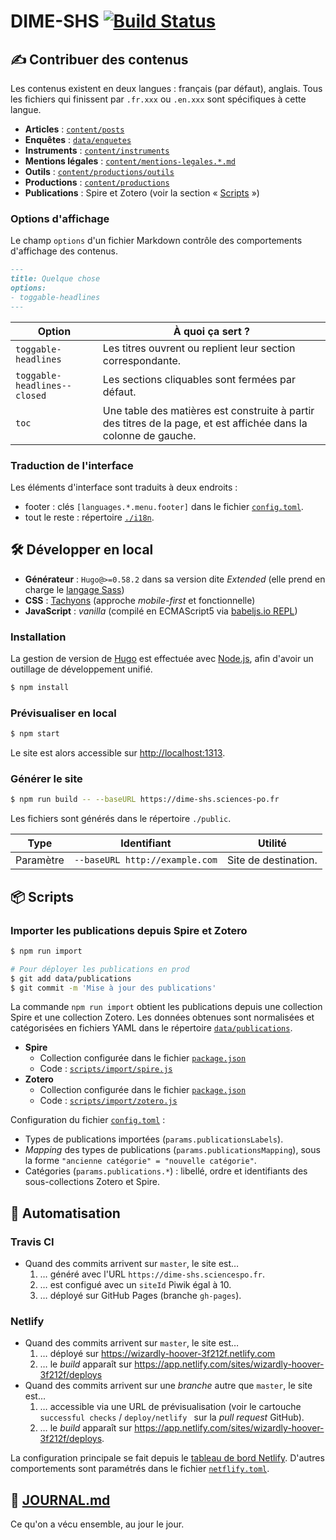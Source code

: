 # DIME-SHS [![Build Status](https://travis-ci.com/CDSP-SCPO/site-DIME-SHS.svg?branch=master)](https://travis-ci.com/CDSP-SCPO/site-DIME-SHS)


## ✍️ Contribuer des contenus

Les contenus existent en deux langues : français (par défaut), anglais.
Tous les fichiers qui finissent par `.fr.xxx` ou `.en.xxx` sont spécifiques à cette langue.

- **Articles** : [`content/posts`](content/posts)
- **Enquêtes** : [`data/enquetes`](data/enquetes)
- **Instruments** : [`content/instruments`](content/instruments)
- **Mentions légales** : [`content/mentions-legales.*.md`](content)
- **Outils** : [`content/productions/outils`](content/productions/outils)
- **Productions** : [`content/productions`](content/productions)
- **Publications** : Spire et Zotero (voir la section « [Scripts](#scripts) »)

### Options d'affichage

Le champ `options` d'un fichier Markdown contrôle des comportements d'affichage des contenus.

```markdown
---
title: Quelque chose
options:
- toggable-headlines
---
```

| Option                        | À quoi ça sert ?
| ---                           | ---
| `toggable-headlines`          | Les titres ouvrent ou replient leur section correspondante.
| `toggable-headlines--closed`  | Les sections cliquables sont fermées par défaut.
| `toc`                         | Une table des matières est construite à partir des titres de la page, et est affichée dans la colonne de gauche.

### Traduction de l'interface

Les éléments d'interface sont traduits à deux endroits :

- footer : clés `[languages.*.menu.footer]` dans le fichier [`config.toml`](config.toml).
- tout le reste : répertoire [`./i18n`](i18n).


## 🛠 Développer en local

- **Générateur** : `Hugo@>=0.58.2` dans sa version dite _Extended_ (elle prend en charge le [langage Sass][])
- **CSS** : [Tachyons][] (approche _mobile-first_ et fonctionnelle)
- **JavaScript** : _vanilla_ (compilé en ECMAScript5 via [babeljs.io REPL][])

### Installation

La gestion de version de [Hugo][] est effectuée avec [Node.js][],
afin d'avoir un outillage de développement unifié.

```bash
$ npm install
```

### Prévisualiser en local

```bash
$ npm start
```

Le site est alors accessible sur [http://localhost:1313](http://localhost:1313).

### Générer le site

```bash
$ npm run build -- --baseURL https://dime-shs.sciences-po.fr
```

Les fichiers sont générés dans le répertoire `./public`.

| Type                      | Identifiant                     | Utilité
| ---                       | ---                             | ---
| Paramètre                 | `--baseURL http://example.com`  | Site de destination.


## 📦 Scripts

### Importer les publications depuis Spire et Zotero

```bash
$ npm run import

# Pour déployer les publications en prod
$ git add data/publications
$ git commit -m 'Mise à jour des publications'
```

La commande `npm run import` obtient les publications depuis une collection Spire et une collection Zotero.
Les données obtenues sont normalisées et catégorisées en fichiers YAML dans le répertoire [`data/publications`](data/publications).

- **Spire**
  - Collection configurée dans le fichier [`package.json`](package.json)
  - Code : [`scripts/import/spire.js`](scripts/import/spire.js)
- **Zotero**
  - Collection configurée dans le fichier [`package.json`](package.json)
  - Code : [`scripts/import/zotero.js`](scripts/import/zotero.js)

Configuration du fichier [`config.toml`](config.toml) :

- Types de publications importées (`params.publicationsLabels`).
- _Mapping_ des types de publications (`params.publicationsMapping`), sous la forme `"ancienne catégorie" = "nouvelle catégorie"`.
- Catégories (`params.publications.*`) : libellé, ordre et identifiants des sous-collections Zotero et Spire.

## 🤖 Automatisation

### Travis CI

- Quand des commits arrivent sur `master`, le site est…
  1. … généré avec l'URL `https://dime-shs.sciencespo.fr`.
  1. … est configué avec un `siteId` Piwik égal à 10.
  1. … déployé sur GitHub Pages (branche `gh-pages`).

### Netlify

- Quand des commits arrivent sur `master`, le site est…
  1. … déployé sur https://wizardly-hoover-3f212f.netlify.com
  1. … le _build_ apparaît sur https://app.netlify.com/sites/wizardly-hoover-3f212f/deploys
- Quand des commits arrivent sur une _branche_ autre que `master`, le site est…
  1. … accessible via une URL de prévisualisation (voir le cartouche `successful checks` / `deploy/netlify ` sur la _pull request_ GitHub).
  1. … le _build_ apparaît sur https://app.netlify.com/sites/wizardly-hoover-3f212f/deploys.

La configuration principale se fait depuis le [tableau de bord Netlify][].
D'autres comportements sont paramétrés dans le fichier [`netflify.toml`](netlify.toml).

## 📖 [JOURNAL.md](JOURNAL.md)

Ce qu'on a vécu ensemble, au jour le jour.

[Hugo]: https://gohugo.io
[Node.js]: https://nodejs.org
[hugo-releases]: https://github.com/gohugoio/hugo/releases
[nodejs-releases]: https://nodejs.org/fr/download/
[tableau de bord Netlify]: https://app.netlify.com/sites/wizardly-hoover-3f212f
[langage Sass]: https://sass-lang.com/guide
[Tachyons]: https://tachyons.io
[babeljs.io REPL]: http://babeljs.io/repl#?babili=false&browsers=safari%20%3E%2B&build=&builtIns=false&spec=false&loose=false&code_lz=Q&debug=false&forceAllTransforms=false&shippedProposals=false&circleciRepo=&evaluate=false&fileSize=false&sourceType=module&lineWrap=true&presets=env&prettier=false&targets=&version=6.26.0&envVersion=1.6.2
